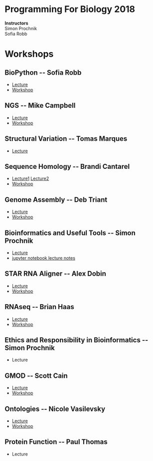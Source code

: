 # Programming For Biology 2018

__Instructors__  
Simon Prochnik  
Sofia Robb     

# Workshops

## BioPython  -- Sofia Robb
  - [Lecture](../lectures/biopython.md)
  - [Workshop](../problemsets/biopython_problemset.md)
## NGS -- Mike Campbell
  - [Lecture](NGS/Mike_pfb_talk.pdf) 
  - [Workshop](NGS)
## Structural Variation -- Tomas Marques
  - [Lecture](../lectures/CSH_TMB_2018%20copy2pg.pdf)
## Sequence Homology -- Brandi Cantarel
  - [Lecture1](Sequence_homology/HomologyAlignments.pdf) [Lecture2](workshops/Sequence_homology/PSIBlastHmmer.pdf)
  - [Workshop](Sequence_homology/README.md)
## Genome Assembly -- Deb Triant
  - [Lecture](../lectures/Triant_GenomeAssembly_CSHL2018.pdf)
  - [Workshop](GenomeAssembly)
## Bioinformatics and Useful Tools -- Simon Prochnik
  - [Lecture](../lectures/bioinfPipesLectureSimon.md)
  - [jupyter notebook lecture notes](lectures/jupyterNotebook.md)
## STAR RNA Aligner -- Alex Dobin
  - [Lecture](STAR_RNA_aligner/2018_ProgrammingForBiologistsCSHL_Dobin.pdf)
  - [Workshop](STAR_RNA_aligner)
## RNAseq -- Brian Haas
  - [Lecture](RNAseq/rnaseq_slides_PFB2018.pdf)
  - [Workshop](RNAseq) 
## Ethics and Responsibility in Bioinformatics -- Simon Prochnik
  - Lecture
## GMOD -- Scott Cain
  - [Lecture](GMOD/Pfb_GMOD_lecture_2018.pdf)
  - [Workshop](GMOD)
## Ontologies -- Nicole Vasilevsky
  - [Lecture](Ontologies/IntroToOntologies_CSH_2018-10-28g.pdf)
  - [Workshop](Ontologies)
## Protein Function -- Paul Thomas
  - Lecture
